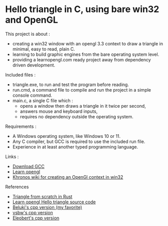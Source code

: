 # Hello triangle in C, using bare win32 and OpenGL

This project is about :
* creating a win32 window with an opengl 3.3 context to draw a triangle in minimal, easy to read, plain C.
* learning to build graphic engines from the bare operating system level.
* providing a learnopengl.com ready project away from dependency driven development.

Included files :
* triangle.exe, to run and test the program before reading.
* run.cmd, a command file to compile and run the project in a simple console command.
* main.c, a single C file which :
  * opens a window then draws a triangle in it twice per second,
  * answers mouse and keyboard inputs,
  * requires no dependency outside the operating system.

Requirements :
* A Windows operating system, like Windows 10 or 11.
* Any C compiler, but GCC is required to use the included run file.
* Experience in at least another typed programming language.

Links :
* [Download GCC](https://sourceforge.net/projects/mingw-w64/)
* [Learn opengl](https://learnopengl.com/Getting-started/Hello-Triangle)
* [Khronos wiki for creating an OpenGl context in win32](https://www.khronos.org/opengl/wiki/Creating_an_OpenGL_Context_(WGL))

References
* [Triangle from scratch in Rust](https://rust-tutorials.github.io/triangle-from-scratch/)
* [Learn opengl Hello triangle source code](https://learnopengl.com/code_viewer_gh.php?code=src/1.getting_started/2.1.hello_triangle/hello_triangle.cpp)
* [Beluki's cpp version (my favorite)](https://github.com/Beluki/4kGL)
* [vsbw's cpp version](https://github.com/vbsw/opengl-win32-example/tree/3.0)
* [Eleobert's cpp version](https://gist.github.com/Eleobert/d4bbf044db7cb5a587666cff5a6f1174)
